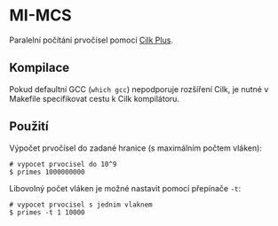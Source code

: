 # MI-MCS

Paralelní počítání prvočísel pomocí [Cilk Plus](https://www.cilkplus.org).

## Kompilace

Pokud defaultní GCC (`which gcc`) nepodporuje rozšíření Cilk, je nutné v Makefile specifikovat cestu k Cilk kompilátoru.

## Použití

Výpočet prvočísel do zadané hranice (s maximálním počtem vláken):

```
# vypocet prvocisel do 10^9
$ primes 1000000000
```

Libovolný počet vláken je možné nastavit pomocí přepínače `-t`:

```
# vypocet prvocisel s jednim vlaknem
$ primes -t 1 10000
```

